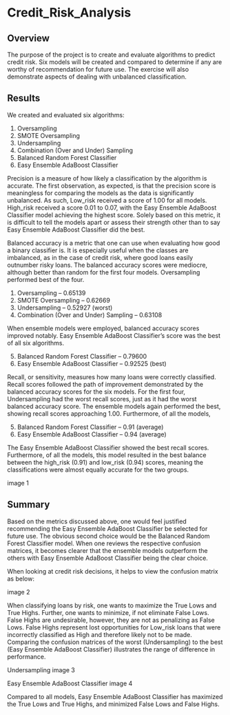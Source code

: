 # Credit_Risk_Analysis


## Overview 

The purpose of the project is to create and evaluate algorithms to predict credit risk.  Six models will be created and compared to determine if any are worthy of recommendation for future use.  The exercise will also demonstrate aspects of dealing with unbalanced classification. 


## Results

We created and evaluated six algorithms:

1. Oversampling
2. SMOTE Oversampling
3. Undersampling
4. Combination (Over and Under) Sampling
5. Balanced Random Forest Classifier
6. Easy Ensemble AdaBoost Classifier

Precision is a measure of how likely a classification by the algorithm is accurate.  The first observation, as expected, is that the precision score is meaningless for comparing the models as the data is significantly unbalanced.  As such, Low_risk received a score of 1.00 for all models. High_risk received a score 0.01 to 0.07, with the Easy Ensemble AdaBoost Classifier model achieving the highest score.  Solely based on this metric, it is difficult to tell the models apart or assess their strength other than to say Easy Ensemble AdaBoost Classifier did the best.

Balanced accuracy is a metric that one can use when evaluating how good a binary classifier is.  It is especially useful when the classes are imbalanced, as in the case of credit risk, where good loans easily outnumber risky loans.  The balanced accuracy scores were mediocre, although better than random for the first four models.  Oversampling performed best of the four.

1. Oversampling – 0.65139 
2. SMOTE Oversampling – 0.62669 
3. Undersampling – 0.52927 (worst)
4. Combination (Over and Under) Sampling – 0.63108

When ensemble models were employed, balanced accuracy scores improved notably.  Easy Ensemble AdaBoost Classifier’s score was the best of all six algorithms. 

5. Balanced Random Forest Classifier – 0.79600
6. Easy Ensemble AdaBoost Classifier – 0.92525 (best)


Recall, or sensitivity, measures how many loans were correctly classified.  Recall scores followed the path of improvement demonstrated by the balanced accuracy scores for the six models.  For the first four, Undersampling had the worst recall scores, just as it had the worst balanced accuracy score.  The ensemble models again performed the best, showing recall scores approaching 1.00.  Furthermore, of all the models, 

5. Balanced Random Forest Classifier – 0.91 (average)
6. Easy Ensemble AdaBoost Classifier – 0.94 (average)

The Easy Ensemble AdaBoost Classifier showed the best recall scores.  Furthermore, of all the models, this model resulted in the best balance between the high_risk (0.91) and low_risk (0.94) scores, meaning the classifications were almost equally accurate for the two groups.

image 1 


## Summary

Based on the metrics discussed above, one would feel justified recommending the Easy Ensemble AdaBoost Classifier be selected for future use.  The obvious second choice would be the Balanced Random Forest Classifier model.  When one reviews the respective confusion matrices, it becomes clearer that the ensemble models outperform the others with Easy Ensemble AdaBoost Classifier being the clear choice.

When looking at credit risk decisions, it helps to view the confusion matrix as below:

image 2 

When classifying loans by risk, one wants to maximize the True Lows and True Highs.  Further, one wants to minimize, if not eliminate False Lows.  False Highs are undesirable, however, they are not as penalizing as False Lows.  False Highs represent lost opportunities for Low_risk loans that were incorrectly classified as High and therefore likely not to be made.  Comparing the confusion matrices of the worst (Undersampling) to the best (Easy Ensemble AdaBoost Classifier) illustrates the range of difference in performance. 

Undersampling
 image 3 

Easy Ensemble AdaBoost Classifier
 image 4

Compared to all models, Easy Ensemble AdaBoost Classifier has maximized the True Lows and True Highs, and minimized False Lows and False Highs. 

